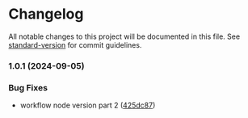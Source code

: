 # Changelog

All notable changes to this project will be documented in this file. See [standard-version](https://github.com/conventional-changelog/standard-version) for commit guidelines.

### 1.0.1 (2024-09-05)


### Bug Fixes

* workflow node version part 2 ([425dc87](https://github.com/aramk/CSSJSON/commit/425dc87e4905692d5d3dec0250dc50a6c96803f3))
